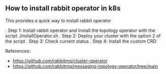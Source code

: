 ## How to install rabbit operator in k8s

This provides a quick way to install rabbit operator

. Step 1: Install rabbit operator and Install the topology operator with the script ./installOperator.sh
. Step 2: Deploy your cluster with the option 2 of the script
. Step 3: Check current status
. Step 4: Install the custom CRD

References:
- https://github.com/rabbitmq/cluster-operator
- https://github.com/rabbitmq/messaging-topology-operator/tree/main

